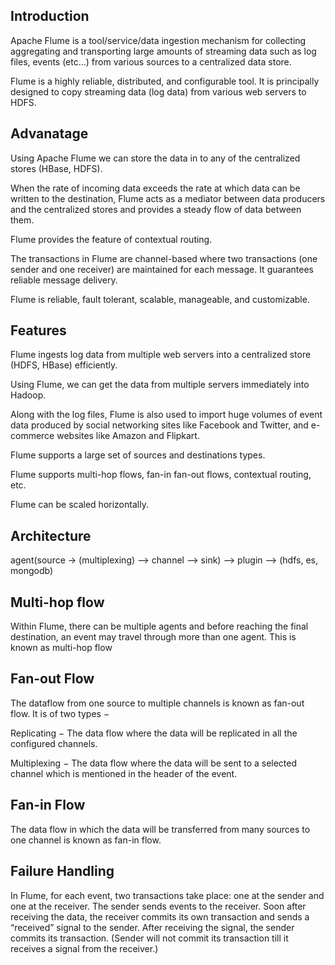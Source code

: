 ## Introduction
Apache Flume is a tool/service/data ingestion mechanism for collecting aggregating and transporting large amounts of streaming data such as log files, events (etc...) from various sources to a centralized data store.

Flume is a highly reliable, distributed, and configurable tool. It is principally designed to copy streaming data (log data) from various web servers to HDFS.

## Advanatage
Using Apache Flume we can store the data in to any of the centralized stores (HBase, HDFS).

When the rate of incoming data exceeds the rate at which data can be written to the destination, Flume acts as a mediator between data producers and the centralized stores and provides a steady flow of data between them.

Flume provides the feature of contextual routing.

The transactions in Flume are channel-based where two transactions (one sender and one receiver) are maintained for each message. It guarantees reliable message delivery.

Flume is reliable, fault tolerant, scalable, manageable, and customizable.

## Features
Flume ingests log data from multiple web servers into a centralized store (HDFS, HBase) efficiently.

Using Flume, we can get the data from multiple servers immediately into Hadoop.

Along with the log files, Flume is also used to import huge volumes of event data produced by social networking sites like Facebook and Twitter, and e-commerce websites like Amazon and Flipkart.

Flume supports a large set of sources and destinations types.

Flume supports multi-hop flows, fan-in fan-out flows, contextual routing, etc.

Flume can be scaled horizontally.


## Architecture
agent(source -> (multiplexing) --> channel --> sink) --> plugin --> (hdfs, es, mongodb)

## Multi-hop flow
Within Flume, there can be multiple agents and before reaching the final destination, an event may travel through more than one agent. This is known as multi-hop flow

## Fan-out Flow
The dataflow from one source to multiple channels is known as fan-out flow. It is of two types −

Replicating − The data flow where the data will be replicated in all the configured channels.

Multiplexing − The data flow where the data will be sent to a selected channel which is mentioned in the header of the event.


## Fan-in Flow
The data flow in which the data will be transferred from many sources to one channel is known as fan-in flow.


## Failure Handling
In Flume, for each event, two transactions take place: one at the sender and one at the receiver. The sender sends events to the receiver. Soon after receiving the data, the receiver commits its own transaction and sends a “received” signal to the sender. After receiving the signal, the sender commits its transaction. (Sender will not commit its transaction till it receives a signal from the receiver.)
